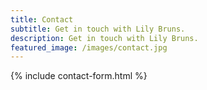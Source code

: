 ```yaml
---
title: Contact
subtitle: Get in touch with Lily Bruns.
description: Get in touch with Lily Bruns.
featured_image: /images/contact.jpg
---
```


{% include contact-form.html %}
